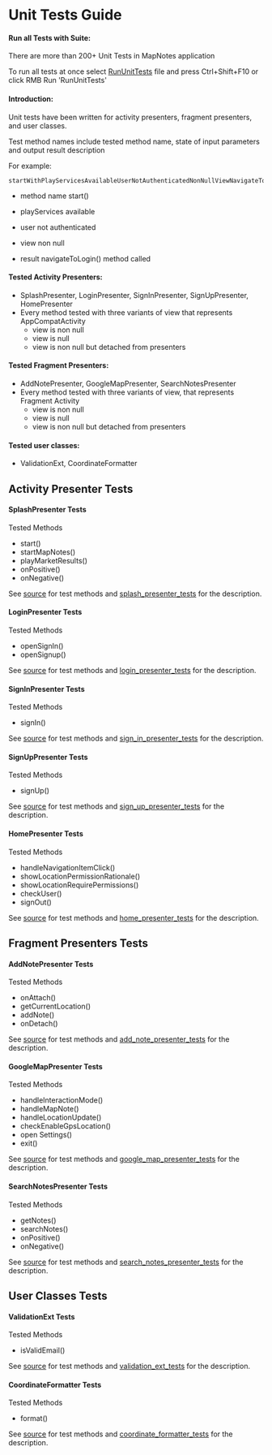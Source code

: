 # Unit Tests Guide

#### Run all Tests with Suite:

There are more than 200+ Unit Tests in  MapNotes application

To run all tests at once select [RunUnitTests](../app/src/test/java/ru/vpcb/map/notes/RunUnitTests.java) file and press Ctrl+Shift+F10 or click RMB Run 'RunUnitTests'

#### Introduction:

Unit tests  have been written for activity presenters, fragment presenters, and user classes.

Test method names include tested method name, state of input parameters and output result description

For example:

```
startWithPlayServicesAvailableUserNotAuthenticatedNonNullViewNavigateToLoginCalled
```

- method name 		start()

- playServices			available

- user					 	not authenticated

- view						non null

- result		       		navigateToLogin() method called

#### Tested Activity Presenters:  

- SplashPresenter, LoginPresenter, SignInPresenter, SignUpPresenter, HomePresenter
- Every method tested with  three variants  of view that represents AppCompatActivity
  - view is non null
  - view is null
  - view is non null but detached from presenters

#### Tested Fragment Presenters:

- AddNotePresenter,  GoogleMapPresenter,  SearchNotesPresenter
- Every method tested with  three variants of view, that represents Fragment Activity
  - view is non null
  - view is null
  - view is non null but detached from presenters

#### Tested user classes:

- ValidationExt, CoordinateFormatter



## Activity Presenter Tests

#### SplashPresenter Tests

Tested Methods

-  start()
- startMapNotes()
- playMarketResults()
- onPositive()
- onNegative()

See [source](../app/src/test/java/ru/vpcb/map/notes/activity/splash/SplashPresenterTests.java) for test methods and  [splash_presenter_tests](unit/unit_splash_presenter.md) for the description.

#### LoginPresenter Tests

Tested Methods

- openSignIn()
- openSignup()

See [source](../app/src/test/java/ru/vpcb/map/notes/activity/login/LoginPresenterTests.java) for test methods and  [login_presenter_tests](unit/unit_login_presenter.md) for the description.

#### SignInPresenter Tests

Tested Methods

- signIn()

See [source](../app/src/test/java/ru/vpcb/map/notes/activity/login/signin/SIgnInPresenterTests.java) for test methods and  [sign_in_presenter_tests](unit/unit_sign_in_presenter.md) for the description.

#### SignUpPresenter Tests

Tested Methods

- signUp()

See [source](../app/src/test/java/ru/vpcb/map/notes/activity/login/signup/SignUpPresenterTests.java) for test methods and  [sign_up_presenter_tests](unit/unit_sign_up_presenter.md) for the description.

#### HomePresenter Tests

Tested Methods

- handleNavigationItemClick()
- showLocationPermissionRationale()
- showLocationRequirePermissions()
- checkUser()
- signOut()

See [source](../app/src/test/java/ru/vpcb/map/notes/activity/home/HomePresenterTests.java) for test methods and  [home_presenter_tests](unit/unit_home_presenter.md) for the description.



## Fragment Presenters Tests

#### AddNotePresenter Tests

Tested Methods

- onAttach()
- getCurrentLocation()
- addNote()
- onDetach()


See [source](../app/src/test/java/ru/vpcb/map/notes/fragments/add/AddNotePresenterTests.java) for test methods and  [add_note_presenter_tests](unit/unit_add_note_presenter.md) for the description.

#### GoogleMapPresenter Tests

Tested Methods

- handleInteractionMode()
- handleMapNote()
- handleLocationUpdate()
- checkEnableGpsLocation()
- open Settings()
- exit()

See [source](../app/src/test/java/ru/vpcb/map/notes/fragments/map/GoogleMapPresenterTests.java) for test methods and  [google_map_presenter_tests](unit/unit_google_map_presenter.md) for the description.

#### SearchNotesPresenter Tests

Tested Methods

- getNotes()
- searchNotes()
- onPositive()
- onNegative()

See [source](../app/src/test/java/ru/vpcb/map/notes/fragments/search/SearchNotesPresenterTests.java) for test methods and  [search_notes_presenter_tests](unit/unit_search_notes_presenter.md) for the description.



## User Classes Tests

#### ValidationExt Tests

Tested Methods

- isValidEmail()

See [source](../app/src/test/java/ru/vpcb/map/notes/ext/ValidationExtTests.java) for test methods and  [validation_ext_tests](unit/unit_validation_ext.md) for the description.

#### CoordinateFormatter Tests

Tested Methods

- format()

See [source](../app/src/test/java/ru/vpcb/map/notes/data/formatter/CoordinateFormatterTests.java) for test methods and  [coordinate_formatter_tests](unit/unit_coordinate_formatter.md) for the description.









